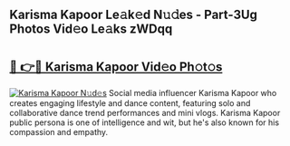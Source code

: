 ## Karisma Kapoor Le𝚊k𝚎d N𝚞𝚍es - Part-3Ug Photos Vid𝚎o Le𝚊ks zWDqq

# <h2><a href="http://fbeml5u.evod.top/?m=Karisma+Kapoor">🔗 👉🔴 Karisma Kapoor Vid𝚎o Ph𝚘t𝚘s</a></h2>

[![Karisma Kapoor N𝚞d𝚎s](https://i.imgur.com/8V9OHl7.gif)](http://fbeml5u.evod.top/?m=Karisma+Kapoor)
Social media influencer Karisma Kapoor who creates engaging lifestyle and dance content, featuring solo and collaborative dance trend performances and mini vlogs. Karisma Kapoor public persona is one of intelligence and wit, but he's also known for his compassion and empathy. 
